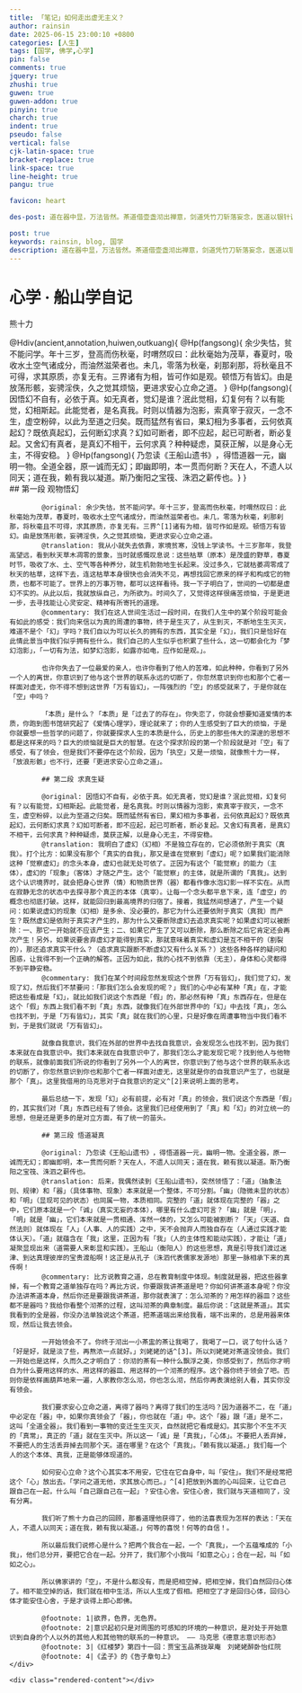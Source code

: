 ```yaml
---
title: 「笔记」如何走出虚无主义？
author: rainsin
date: 2025-06-15 23:00:10 +0800
categories: [人生]
tags: [国学, 佛学,心学]
pin: false
comments: true
jquery: true
zhushi: true
guwen: true
guwen-addon: true
pinyin: true
charch: true
indent: true
pseudo: false
vertical: false
cjk-latin-space: true
bracket-replace: true
link-space: true
line-height: true
pangu: true

favicon: heart

des-post: 道在器中显，万法皆然。茶道借壶盏沏出禅意，剑道凭竹刀斩落妄念，医道以银针调和阴阳，书道运笔墨凝住心气。器为舟筏，道是彼岸；当下实践即凝道，行住坐卧皆修行。道器相即，全真全幻，天在人不远，真我即法身。

post: true
keywords: rainsin, blog, 国学
description: 道在器中显，万法皆然。茶道借壶盏沏出禅意，剑道凭竹刀斩落妄念，医道以银针调和阴阳，书道运笔墨凝住心气。器为舟筏，道是彼岸；当下实践即凝道，行住坐卧皆修行。道器相即，全真全幻，天在人不远，真我即法身。
---
```


<style>
.heti--outkuang{
    border: 1px solid #d4c4a8;
    padding: 1em;
}
</style>

<div class="container">
<div class="header">
    <h1 class="title">心学 · 船山学自记</h1>
    <p class="subtitle">熊十力</p>
</div>

<div class="heti-box">
@Hdiv(ancient,annotation,huiwen,outkuang){
@Hp(fangsong){
余少失怙，贫不能问学。年十三岁，登高而伤秋毫，时喟然叹曰：此秋毫始为茂草，春夏时，吸收水土空气诸成分，而油然滋荣者也。未几，零落为秋毫，刹那刹那，将秋毫且不可得，求其原质，亦复无有。三界诸有为相，皆可作如是观。顿悟万有皆幻。由是放荡形骸，妄骋淫佚，久之觉其烦恼，更进求安心立命之道。
}
@Hp(fangsong){
因悟幻不自有，必依于真。如无真者，觉幻是谁？泯此觉相，幻复何有？以有能觉，幻相斯起。此能觉者，是名真我。时则以情器为泡影，索真宰于寂灭，一念不生，虚空粉碎，以此为至道之归矣。既而猛然有省曰，果幻相为多事者，云何依真起幻？既依真起幻，云何断幻求真？幻如可断者，即不应起，起已可断者，断必复起。又舍幻有真者，是真幻不相干，云何求真？种种疑虑，莫获正解，以是身心无主，不得安稳。
}
@Hp(fangsong){
乃忽读《王船山遗书》​，得悟道器一元，幽明一物。全道全器，原一诚而无幻；即幽即明，本一贯而何断？天在人，不遗人以同天；道在我，赖有我以凝道。斯乃衡阳之宝筏、洙泗之薪传也。​
}
}
</div>

<div class="markdown-content">           
            ## 第一段 观物悟幻
            
            @original: 余少失怙，贫不能问学。年十三岁，登高而伤秋毫，时喟然叹曰：此秋毫始为茂草，春夏时，吸收水土空气诸成分，而油然滋荣者也。未几，零落为秋毫，刹那刹那，将秋毫且不可得，求其原质，亦复无有。三界^[1]诸有为相，皆可作如是观。顿悟万有皆幻。由是放荡形骸，妄骋淫佚，久之觉其烦恼，更进求安心立命之道。
            @translation: 我从小就失去依靠，家境贫寒，没钱上学读书。十三岁那年，我登高望远，看到秋天草木凋零的景象，当时就感慨叹息说：这些枯草（原本）是茂盛的野草，春夏时节，吸收了水、土、空气等各种养分，就生机勃勃地生长起来。没过多久，它就枯萎凋零成了秋天的枯草，这样下去，连这枯草本身很快也会消失不见，再想找回它原来的样子和构成它的物质，也都不可能了。世界上的万事万物，都可以这样看待。我一下子明白了，世间的一切都是虚幻不实的。从此以后，我就放纵自己，为所欲为。时间久了，又觉得这样很痛苦烦恼，于是更进一步，去寻找能让心灵安定、精神有所寄托的道理。
            @commentary: 我们在这人世间生活过一段时间，在我们人生中的某个阶段可能会有如此的感受：我们向来信以为真的周遭的事物，终于是生灭了，从生到灭，不断地生生灭灭，难道不是个「幻」字吗？我们自以为可以长久的拥有的东西，其实全是「幻」，我们只是恰好在此情此景当中我们似乎拥有些什么，我们自己的人生似乎也积累了些什么，这一切都会化为「梦幻泡影」，「一切有为法，如梦幻泡影，如露亦如电，应作如是观。」。
            
            也许你失去了一位最爱的亲人，也许你看到了他人的苦难，如此种种，你看到了另外一个人的离世，你意识到了他与这个世界的联系永远的切断了，你忽然意识到你也和那个亡者一样面对虚无，你不得不想到这世界「万有皆幻」，一阵强烈的「空」的感受就来了，于是你就在「空」中吗？

            「本质」是什么？「本质」是「过去了的存在」。你失恋了，你就会想要知道爱情的本质，你跑到图书馆研究起了《爱情心理学》，理论就来了；你的人生感受到了巨大的烦恼，于是你就要想一些哲学的问题了，你就要探求人生的本质是什么，历史上的那些伟大的深邃的思想不都是这样来的吗？巨大的烦恼就是巨大的智慧。在这个探求阶段的第一个阶段就是对「空」有了感受，有了领会，但是我们不要停在这个阶段，因为「执空」又是一烦恼，就像熊十力一样，「放浪形骸」也不行，还要「更进求安心立命之道」。
            
            ## 第二段 求真生疑
            
            @original: 因悟幻不自有，必依于真。如无真者，觉幻是谁？泯此觉相，幻复何有？以有能觉，幻相斯起。此能觉者，是名真我。时则以情器为泡影，索真宰于寂灭，一念不生，虚空粉碎，以此为至道之归矣。既而猛然有省曰，果幻相为多事者，云何依真起幻？既依真起幻，云何断幻求真？幻如可断者，即不应起，起已可断者，断必复起。又舍幻有真者，是真幻不相干，云何求真？种种疑虑，莫获正解，以是身心无主，不得安稳。
            @translation: 我明白了虚幻（幻相）不是独立存在的，它必须依附于真实（真我）。打个比方：如果没有那个「真实的自我」，那又是谁在觉察到「虚幻」呢？如果我们能消除这种「觉察虚幻」的念头本身，虚幻也就无处可依了。正因为有这个「能觉察」的能力（主体），虚幻的「现象」（客体）才随之产生。这个「能觉察」的主体，就是所谓的「真我」。达到这个认识境界时，就会把身心世界（情）和物质世界（器）都看作像水泡幻影一样不实在。从而在寂静无念的状态中去探寻那个真正的本体（真宰）。让每一个念头都平息下来，连「虚空」的概念也彻底打破。这样，就能回归到最高境界的归宿了。接着，我猛然间想通了，产生一个疑问：如果说虚幻的现象（幻相）是多余、没必要的，那它为什么还要依附于真实（真我）而产生？既然虚幻是依附于真实才产生的，那为什么又要断除虚幻去追求真实呢？如果虚幻可以被断除：一、那它一开始就不应该产生；二、如果它产生了又可以断除，那么断除之后它肯定还会再次产生！另外，如果说要舍弃虚幻才能得到真实，那就意味着真实和虚幻是互不相干的（割裂的），那还追求真实干什么？（追求真实跟断不断虚幻又有什么关系？）这些各种各样的疑问和困惑，让我得不到一个正确的解答。正因为如此，我的心找不到依靠（无主），身体和心灵都得不到平静安稳。
            @commentary: 我们在某个时间段忽然发现这个世界「万有皆幻」，我们觉了幻，发现了幻，然后我们不禁要问：「那我们怎么会发现的呢？」我们的心中必有某种「真」在，才能把这些看成是「幻」，就比如我们说这个东西是「假」的，那必然有种「真」东西存在，但是在这个「假」东西上我们看不到「真」东西，就像我们在外部世界中的「幻」中去找「真」，怎么也找不到，于是「万有皆幻」，其实「真」就在我们的心里，只是好像在周遭事物当中我们看不到，于是我们就说「万有皆幻」。

            就像自我意识，我们在外部的世界中去找自我意识，会发现怎么也找不到，因为我们本来就在自我意识中。我们本来就在自我意识中了，那我们怎么才能发现它呢？找到他人与他物的联系，就像前面我们所说的你看到了另外一个人的离世，你意识到了他与这个世界的联系永远的切断了，你忽然意识到你也和那个亡者一样面对虚无，这里就是你的自我意识产生了，也就是那个「真」。这里我借用的马克思对于自我意识的定义^[2]来说明上面的思考。
            
            最后总结一下，发现「幻」必有前提，必有对「真」的领会，我们说这个东西是「假」的，其实我们对「真」东西已经有了领会。这里我们已经使用到了「真」和「幻」的对立统一的思想，但是还是更多的是对立方面，有了统一的苗头。

            ## 第三段 悟道凝真

            @original: 乃忽读《王船山遗书》​，得悟道器一元，幽明一物。全道全器，原一诚而无幻；即幽即明，本一贯而何断？天在人，不遗人以同天；道在我，赖有我以凝道。斯乃衡阳之宝筏、洙泗之薪传也。​
            @translation: 后来，我偶然读到《王船山遗书》，突然领悟了：「道」（抽象法则、规律）和「器」（具体事物、现象）本来就是一个整体，不可分割。「幽」（隐微未显的状态）和「明」（显现可见的状态）也同属一物，本质相同。完整的「道」就体现在完整的「器」之中，它们原本就是一个「诚」（真实无妄的本体），哪里有什么虚幻可言？「幽」就是「明」，「明」就是「幽」，它们本来就是一贯相通、浑然一体的，又怎么可能被割断？「天」（天道、自然法则）就体现在「人」（人事、人的实践）之中，天不会抛弃人而独自存在（人通过实践才能体认天）。「道」就蕴含在「我」这里，正因为有「我」（人的主体性和能动实践），才能让「道」凝聚显现出来（道需要人来彰显和实践）。王船山（衡阳人）的这些思想，真是引导我们渡过迷津、到达真理彼岸的宝贵渡船啊！这正是从孔子（洙泗代表儒家发源地）那里一脉相承下来的真传啊！
            @commentary: 比方说教育之道，总在教育制度中体现。制度就是器，把这些器拿掉，有一个教育之道单独存在吗？再比方说，你要跟我讲茶道是吧？你如何讲茶道本身呢？你没办法讲茶道本身，然后你还是要跟我讲茶道，那你就表演了：怎么沏茶的？用怎样的器皿？这些都不是器吗？我给你看整个沏茶的过程，这叫沏茶的典章制度。最后你说：「这就是茶道」。其实我看到的全是器，你没办法单独说这个茶道，把茶道端出来给我看，端不出来的，总是用器来体现，然后让我去领会。

            一开始领会不了。你终于沏出一小茶盅的茶让我喝了，我喝了一口，说了句什么话？「好是好，就是淡了些，再熬浓一点就好。」刘姥姥的话^[3]。所以刘姥姥对茶道没领会。我们一开始也是这样，久而久之才明白了：你沏的茶有一种什么飘浮之美，你感受到了，然后你才明白为什么要用这样的水、用这样的器皿、用这样的一个沏茶的程序。这个器你终于领会了吧。否则你是依样画葫芦地来一遍，人家教你怎么沏，你也怎么沏，然后你再表演给别人看，其实你没有领会。
            
            我们要求安心立命之道，离得了器吗？离得了我们的生活吗？因为道器不二，在「道」中必定在「器」中，如果你真领会了「器」，你也就在「道」中。这个「器」跟「道」是不二，这叫「全道全器」。我们看到一事物的变迁生生灭灭，自然就把它看成是幻。其实那个不生不灭的「真常」，真正的「道」就在生灭中。所以这一「诚」是「真我」，「心体」。不要把人丢弃掉，不要把人的生活丢弃掉去同那个天。道在哪里？在这个「真我」。「赖有我以凝道。」我们每一个人的这个本体、真我，正是能够体现道的。

            如何安心立命？这个心其实本不用安，它住在它自身中，叫「安住」。我们不是经常把这个「心」放出去。「学问之道无他，求其放心而已。」^[4]把放到外面的心叫回来，让它自己跟自己在一起，什么叫「自己跟自己在一起」？安住心舍。安住心舍，我们就与天道相同了，没有分离。

            我们听了熊十力自己的回顾，那番道理他获得了，他的法喜表现为怎样的表达：「天在人，不遗人以同天；道在我，赖有我以凝道。」何等的喜悦！何等的自信！。

            所以最后我们说修心是什么？把两个我合在一起，一个「真我」，一个五蕴堆成的「小我」，他们总分开，要把它合在一起。分开了，我们那个小我叫「如意之心」；合在一起，叫「如如之心」。

            所以佛家讲的「空」，不是什么都没有，而是把相空掉，把相空掉，我们自然回归心体了。相不能空掉的话，我们就在相中生活，所以人生成了假相。把相空了才是回归心体，回归心体才能安住心舍，于是才谈得上即心即佛。

            @footnote: 1|欲界，色界，无色界。
            @footnote: 2|意识起初只是对周围的可感知的环境的一种意识，是对处于开始意识到自身的个人以外的其他人和其他物的联系的一种意识。 —— 马克思《德意志意识形态》
            @footnote: 3|《红楼梦》第四十一回：贾宝玉品茶拢翠庵　刘姥姥醉卧怡红院
            @footnote: 4|《孟子》的《告子章句上》
    </div>

    <div class="rendered-content"></div>
</div>
</div>